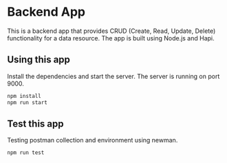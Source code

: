 # Backend App
This is a backend app that provides CRUD (Create, Read, Update, Delete) functionality for a data resource. The app is built using Node.js and Hapi.

## Using this app
Install the dependencies and start the server. The server is running on port 9000.

```sh
npm install
npm run start
```

## Test this app
Testing postman collection and environment using newman.

```sh
npm run test
```